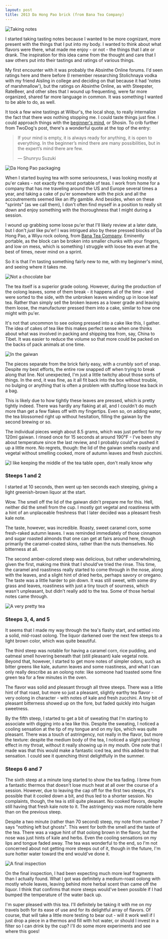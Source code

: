 ```yaml
---
layout: post
title: 2013 Da Hong Pao brick (from Bana Tea Company)
---
```


![Taking notes](/assets/tasting/dhp-brick-5.jpg)

I started taking tasting notes because I wanted to be more cognizant, more present with the things that I put into my body.  I wanted to think about what flavors were there, what made me enjoy - or not - the things that I ate or drank.  The inspiration for this idea came from the thought and care that I saw others put into their tastings and ratings of various things.

My first encounter with it was probably the Absinthe Online forums.  I'd seen ratings here and there before (I remember researching Stolichnaya vodka with my friend Aisling in college and deciding on that because it had 'notes of marshmallow'), but the ratings on Absinthe Online, as with Steepster, RateBeer, and other sites that I wound up frequenting, were far more organized, shared far more language in common.  It was something I wanted to be able to do, as well.

It took a few wine tastings at Wilbur's, the local shop, to really internalize the fact that there *was* nothing stopping me.  I could taste things just fine.  I could approach things with the [beginner's mind](http://www.twodogteablog.com/2014/09/09/beginners-mind-drinking-tea/), or Shosin.  To crib further from TwoDog's post, there's a wonderful quote at the top of the entry:

> If your mind is empty, it is always ready for anything, it is open to everything. In the beginner’s mind there are many possibilities, but in the expert’s mind there are few.
>
> ― Shunryu Suzuki

![Da Hong Pao packaging](/assets/tasting/dhp-brick-1.jpg)

When I started buying tea with some seriousness, I was looking mostly at pu'er cakes - not exactly the most portable of teas.  I work from home for a company that has me traveling around the US and Europe several times a year, and taking a cake of pu'er somewhere with the pick and all the accoutrements seemed like an iffy gamble.  And besides, when on these "sprints" (as we call them), I don't often find myself in a position to really sit down and enjoy something with the thoroughness that I might during a session.

I wound up grabbing some loose pu'er that I'll likely review at a later date, but I don't *just* like pu'er!  I was intrigued also by these pressed blocks of Da Hong Pao, a Wiyu rock oolong, from [Bana Tea Company](http://banateacompany.com/pages/non-puerh_Da_Hong_Pao-Blocks.html).  Eminently portable, as the block can be broken into smaller chunks with your fingers, and low on mess, which is something I struggle with loose tea even at the best of times, never mind on a sprint.

So it is that I'm tasting something fairly new to me, with my beginner's mind, and seeing where it takes me.

![Not a chocolate bar](/assets/tasting/dhp-brick-3.jpg)

The tea itself is a superior grade oolong.  However, during the production of the oolong leaves, some of them break - it happens all of the time - and were sorted to the side, with the unbroken leaves winding up in loose leaf tea.  Rather than simply sell the broken leaves as a lower grade and leaving them loose, the manufacturer pressed them into a cake, similar to how one might with pu'er.

It's not that uncommon to see oolong pressed into a cake like this, I gather.  The idea of cakes of tea like this makes perfect sense when one thinks about what was involved in packing and shipping tea from, say, China to Tibet.  It was easier to reduce the volume so that more could be packed on the backs of pack animals at one time.

![In the gaiwan](/assets/tasting/dhp-brick-2.jpg)

The pieces separate from the brick fairly easy, with a crumbly sort of snap.  Despite my best efforts, the entire row snapped off when trying to break along that line.  Not unexpected, I'm just a little twitchy about those sorts of things.  In the end, it was fine, as it all fit back into the box without trouble, no bulging or anything that is often a problem with stuffing loose tea back in a bag.

This is likely due to how tightly these leaves are pressed, which is pretty tightly indeed.  There was hardly any flaking at all, and I couldn't do much more than get a few flakes off with my fingertips.  Even so, on adding water, the tea blossomed right up without hesitation, filling the gaiwan by the second brewing or so.

The individual pieces weigh about 8.5 grams, which was just perfect for my 120ml gaiwan.  I rinsed once for 15 seconds at around 190&deg;F - I've been shy about temperature since the last review, and I probably could've pushed it up a little more.  No regrets, though: the lid of the gaiwan smells roasty and vegetal without smelling cooked, more of autumn leaves and fresh zucchini.

![I like keeping the middle of the tea table open, don't really know why](/assets/tasting/dhp-brick-4.jpg)

### Steeps 1 and 2

I started at 10 seconds, then went up ten seconds each steeping, giving a light greenish-brown liquor at the start.

Wow.  The smell off the lid of the gaiwan didn't prepare me for this.  Hell, neither did the smell from the cup.  I mostly got vegetal and roastiness with a hint of an unplaceable freshness that I later decided was a pleasant fresh kale note.

The taste, however, was incredible.  Roasty, sweet caramel corn, some fresh-raked autumn leaves.  I was reminded immediately of those cinnamon and sugar roasted almonds that one can get at fairs around here, though primarily the caramel-coated skins, rather than the nuts themselves.  No bitterness at all.

The second amber-colored steep was delicious, but rather underwhelming, given the first, making me think that I should've tried the rinse.  This time, the caramel and roastiness really started to come through in the nose, along with the leaves, and a slight hint of dried herbs, perhaps savory or oregano.  The taste was a little harder to pin down.  It was still sweet, with some dry grass and leaves, roastiness with just a tiny touch of sourness, which wasn't unpleasant, but didn't really add to the tea.  Some of those herbal notes came through.

![A very pretty tea](/assets/tasting/dhp-brick-6.jpg)

### Steeps 3, 4, and 5

It seems that I made my way through the tea's flashy start, and settled into a solid, mid-roast oolong.  The liquor darkened over the next few steeps to a light brown color, which was quite beautiful.

The third steep was notable for having a caramel corn, rice pudding, and oatmeal smell hovering beneath that (still pleasant) kale vegetal note.  Beyond that, however, I started to get more notes of simpler odors, such as bitter greens like kale, autumn leaves and some roastiness, and what I can only really describe as an oolong note: like someone had toasted some fine green tea for a few minutes in the oven.

The flavor was solid and pleasant through all three steeps.  There was a little hint of that roast, but more so just a pleasant, slightly earthy tea flavor - very oolong in character - with notes of kale and fresh zucchini.  A tiny bit of pleasant bitterness showed up on the fore, but faded quickly into huigan sweetness.

By the fifth steep, I started to get a bit of sweating that I'm starting to associate with digging into a tea like this.  Despite the sweating, I noticed a cooling sensation at the tip of my tongue and on my lips, which was quite pleasant.  There was a touch of astringency, not really in the flavor, but more the texture: despite the medium body of the tea, I noticed a slight parching effect in my throat, without it really showing up in my mouth.  One note that I made was that this would make a fantastic iced tea, and this added to that sensation.  I could see it quenching thirst delightfully in the summer.

### Steeps 6 and 7

The sixth steep at a minute long started to show the tea fading.  I brew from a fantastic thermos that doesn't lose much heat at all over the course of a session.  However, due to leaving the cap off for the first two steeps, it's possible that it cooled down a bit, and thus led to a shorter session.  No complaints, though, the tea is still quite pleasant.  No cooked flavors, despite still having that fresh kale note to it.  The astringency was more notable here than on the previous steep.

Despite a two minute (rather than 70 second) steep, my note from number 7 says "nothing left but ghosts".  This went for both the smell and the taste of the tea.  There was a vague hint of that oolong brown in the flavor, but the nose was just hints of kale and herbs.  Even the cooling sensations on my lips and tongue faded away.  The tea was wonderful to the end, so I'm not concerned about not getting more steeps out of it, though in the future, I'm sure hotter water toward the end would've done it.

![A final inspection](/assets/tasting/dhp-brick-7.jpg)

On the final inspection, I had been expecting much more leaf fragments than I actually found.  What I got was definitely a medium-roast oolong with mostly whole leaves, leaving behind more herbal scent than came off the liquor.  I think that confirms that more steeps would've been possible if I had bumped the temperature of the water back up.

I'm super pleased with this tea.  I'll definitely be taking it with me on my travels both for its ease of use and for its delightful array of flavors.  Of course, that will take a little more testing to bear out - will it work well if I just drop a piece in a thermos and fill with hot water, or should I invest in a filter so I can drink by the cup?  I'll do some more experiments and see where this goes!
